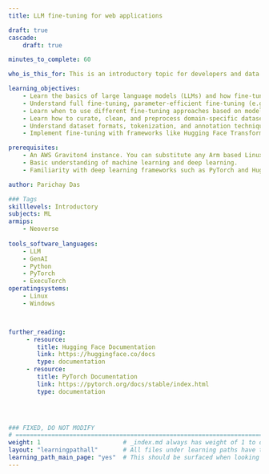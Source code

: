 ```yaml
---
title: LLM fine-tuning for web applications

draft: true
cascade:
    draft: true

minutes_to_complete: 60

who_is_this_for: This is an introductory topic for developers and data scientists new to fine-tuning large language models (LLMs) and looking to develop a fine-tuned LLM for web applications. 

learning_objectives: 
    - Learn the basics of large language models (LLMs) and how fine-tuning enhances model performance for specific use cases.
    - Understand full fine-tuning, parameter-efficient fine-tuning (e.g., LoRA, QLoRA, PEFT), and instruction-tuning.
    - Learn when to use different fine-tuning approaches based on model size, task complexity, and computational constraints.
    - Learn how to curate, clean, and preprocess domain-specific datasets for optimal fine-tuning.
    - Understand dataset formats, tokenization, and annotation techniques for improving model learning.
    - Implement fine-tuning with frameworks like Hugging Face Transformers and PyTorch.

prerequisites:
    - An AWS Graviton4 instance. You can substitute any Arm based Linux computer. Refer to [Get started with Arm-based cloud instances](/learning-paths/servers-and-cloud-computing/csp/) for more information about cloud service providers offering Arm-based instances. 
    - Basic understanding of machine learning and deep learning. 
    - Familiarity with deep learning frameworks such as PyTorch and Hugging Face Transformers. 

author: Parichay Das

### Tags
skilllevels: Introductory
subjects: ML
armips:
    - Neoverse
    
tools_software_languages:
    - LLM
    - GenAI
    - Python
    - PyTorch
    - ExecuTorch
operatingsystems:
    - Linux
    - Windows



further_reading:
     - resource:
        title: Hugging Face Documentation
        link: https://huggingface.co/docs
        type: documentation
     - resource:
        title: PyTorch Documentation
        link: https://pytorch.org/docs/stable/index.html
        type: documentation
   



### FIXED, DO NOT MODIFY
# ================================================================================
weight: 1                       # _index.md always has weight of 1 to order correctly
layout: "learningpathall"       # All files under learning paths have this same wrapper
learning_path_main_page: "yes"  # This should be surfaced when looking for related content. Only set for _index.md of learning path content.
---
```

